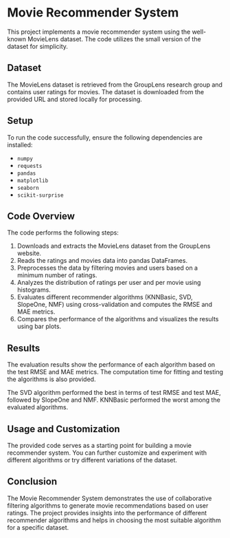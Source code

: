 # Movie Recommender System

This project implements a movie recommender system using the well-known MovieLens dataset. The code utilizes the small version of the dataset for simplicity.

## Dataset

The MovieLens dataset is retrieved from the GroupLens research group and contains user ratings for movies. The dataset is downloaded from the provided URL and stored locally for processing.

## Setup

To run the code successfully, ensure the following dependencies are installed:

- `numpy`
- `requests`
- `pandas`
- `matplotlib`
- `seaborn`
- `scikit-surprise`

## Code Overview

The code performs the following steps:

1. Downloads and extracts the MovieLens dataset from the GroupLens website.
2. Reads the ratings and movies data into pandas DataFrames.
3. Preprocesses the data by filtering movies and users based on a minimum number of ratings.
4. Analyzes the distribution of ratings per user and per movie using histograms.
5. Evaluates different recommender algorithms (KNNBasic, SVD, SlopeOne, NMF) using cross-validation and computes the RMSE and MAE metrics.
6. Compares the performance of the algorithms and visualizes the results using bar plots.

## Results

The evaluation results show the performance of each algorithm based on the test RMSE and MAE metrics. The computation time for fitting and testing the algorithms is also provided.

The SVD algorithm performed the best in terms of test RMSE and test MAE, followed by SlopeOne and NMF. KNNBasic performed the worst among the evaluated algorithms.

## Usage and Customization

The provided code serves as a starting point for building a movie recommender system. You can further customize and experiment with different algorithms or try different variations of the dataset.

## Conclusion

The Movie Recommender System demonstrates the use of collaborative filtering algorithms to generate movie recommendations based on user ratings. The project provides insights into the performance of different recommender algorithms and helps in choosing the most suitable algorithm for a specific dataset.

